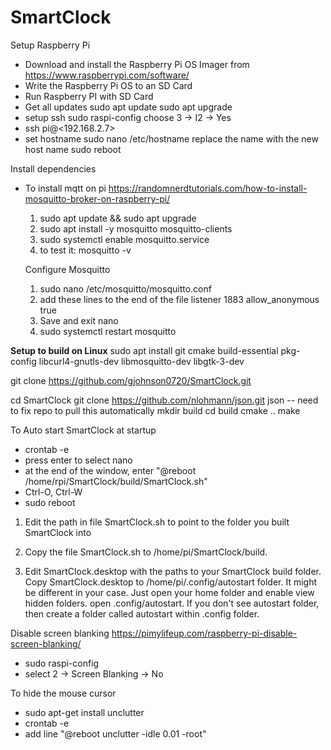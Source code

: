 # SmartClock

Setup Raspberry Pi
- Download and install the Raspberry Pi OS Imager from https://www.raspberrypi.com/software/
- Write the Raspberry Pi OS to an SD Card
- Run Raspberry PI with SD Card
- Get all updates 
    sudo apt update
    sudo apt upgrade
- setup ssh
    sudo raspi-config
    choose 3 -> I2 -> Yes
- ssh pi@<192.168.2.7>
- set hostname
    sudo nano /etc/hostname
    replace the name with the new host name
    sudo reboot

Install dependencies
- To install mqtt on pi
    https://randomnerdtutorials.com/how-to-install-mosquitto-broker-on-raspberry-pi/

    1) sudo apt update && sudo apt upgrade
    2) sudo apt install -y mosquitto mosquitto-clients
    3) sudo systemctl enable mosquitto.service
    4) to test it: mosquitto -v

    Configure Mosquitto
    1) sudo nano /etc/mosquitto/mosquitto.conf
    2) add these lines to the end of the file
        listener 1883
        allow_anonymous true
    3) Save and exit nano
    4) sudo systemctl restart mosquitto

**Setup to build on Linux**
sudo apt install git cmake build-essential pkg-config libcurl4-gnutls-dev libmosquitto-dev libgtk-3-dev

git clone https://github.com/gjohnson0720/SmartClock.git


cd SmartClock
git clone https://github.com/nlohmann/json.git json  -- need to fix repo to pull this automatically
mkdir build
cd build
cmake ..
make

To Auto start SmartClock at startup
- crontab -e
- press enter to select nano
- at the end of the window, enter "@reboot /home/rpi/SmartClock/build/SmartClock.sh"
- Ctrl-O, Ctrl-W
- sudo reboot

1. Edit the path in file SmartClock.sh to point to the folder you built SmartClock into

2. Copy the file SmartClock.sh to /home/pi/SmartClock/build.
 
3. Edit SmartClock.desktop with the paths to your SmartClock build folder.  Copy SmartClock.desktop to /home/pi/.config/autostart folder.
   It might be different in your case. Just open your home folder and enable view hidden folders. open .config/autostart. If you don't see autostart folder, then create a folder called autostart within .config folder.  



Disable screen blanking
https://pimylifeup.com/raspberry-pi-disable-screen-blanking/
- sudo raspi-config
- select 2 -> Screen Blanking -> No


To hide the mouse cursor
- sudo apt-get install unclutter
- crontab -e
- add line "@reboot unclutter -idle 0.01 -root"
